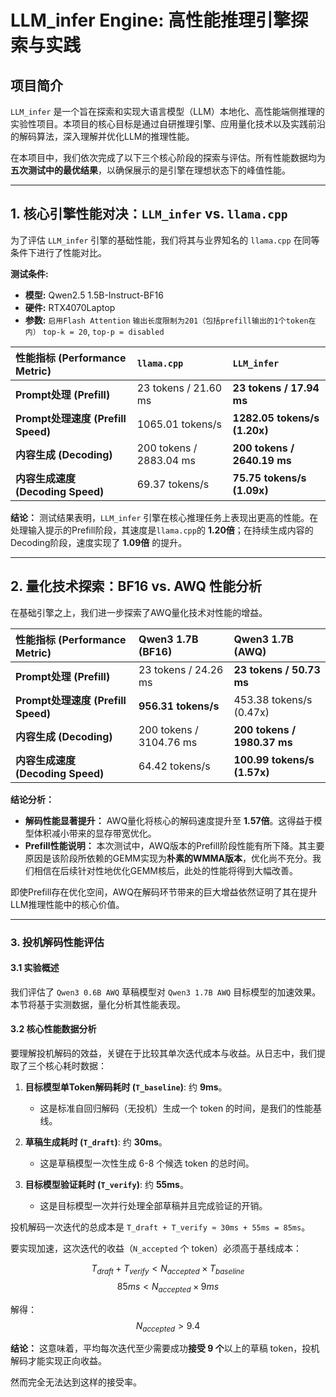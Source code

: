 # LLM_infer Engine: 高性能推理引擎探索与实践

## 项目简介

`LLM_infer` 是一个旨在探索和实现大语言模型（LLM）本地化、高性能端侧推理的实验性项目。本项目的核心目标是通过自研推理引擎、应用量化技术以及实践前沿的解码算法，深入理解并优化LLM的推理性能。

在本项目中，我们依次完成了以下三个核心阶段的探索与评估。所有性能数据均为**五次测试中的最优结果**，以确保展示的是引擎在理想状态下的峰值性能。

---

## 1. 核心引擎性能对决：`LLM_infer` vs. `llama.cpp`

为了评估 `LLM_infer` 引擎的基础性能，我们将其与业界知名的 `llama.cpp` 在同等条件下进行了性能对比。

**测试条件:**
* **模型:** Qwen2.5 1.5B-Instruct-BF16
* **硬件:** RTX4070Laptop
* **参数:** `启用Flash Attention` `输出长度限制为201（包括prefill输出的1个token在内）` `top-k = 20`, `top-p = disabled`

| 性能指标 (Performance Metric) | `llama.cpp` | `LLM_infer` |
| :--- | :--- | :--- |
| **Prompt处理 (Prefill)** | 23 tokens / 21.60 ms | **23 tokens / 17.94 ms** |
| **Prompt处理速度 (Prefill Speed)** | 1065.01 tokens/s | **1282.05 tokens/s (1.20x)** |
| **内容生成 (Decoding)** | 200 tokens / 2883.04 ms | **200 tokens / 2640.19 ms** |
| **内容生成速度 (Decoding Speed)**| 69.37 tokens/s | **75.75 tokens/s (1.09x)** |

**结论：**
测试结果表明，`LLM_infer` 引擎在核心推理任务上表现出更高的性能。在处理输入提示的Prefill阶段，其速度是`llama.cpp`的 **1.20倍**；在持续生成内容的Decoding阶段，速度实现了 **1.09倍** 的提升。

---

## 2. 量化技术探索：BF16 vs. AWQ 性能分析

在基础引擎之上，我们进一步探索了AWQ量化技术对性能的增益。

| 性能指标 (Performance Metric) | Qwen3 1.7B (BF16) | Qwen3 1.7B (AWQ) |
| :--- | :--- | :--- |
| **Prompt处理 (Prefill)** | 23 tokens / 24.26 ms | **23 tokens / 50.73 ms** |
| **Prompt处理速度 (Prefill Speed)** | **956.31 tokens/s** | 453.38 tokens/s (0.47x) |
| **内容生成 (Decoding)** | 200 tokens / 3104.76 ms | **200 tokens / 1980.37 ms** |
| **内容生成速度 (Decoding Speed)**| 64.42 tokens/s | **100.99 tokens/s (1.57x)** |

**结论分析：**
* **解码性能显著提升：** AWQ量化将核心的解码速度提升至 **1.57倍**。这得益于模型体积减小带来的显存带宽优化。
* **Prefill性能说明：** 本次测试中，AWQ版本的Prefill阶段性能有所下降。其主要原因是该阶段所依赖的GEMM实现为**朴素的WMMA版本**，优化尚不充分。我们相信在后续针对性地优化GEMM核后，此处的性能将得到大幅改善。

即使Prefill存在优化空间，AWQ在解码环节带来的巨大增益依然证明了其在提升LLM推理性能中的核心价值。

---

### 3. 投机解码性能评估

#### 3.1 实验概述

我们评估了 `Qwen3 0.6B AWQ` 草稿模型对 `Qwen3 1.7B AWQ` 目标模型的加速效果。本节将基于实测数据，量化分析其性能表现。

#### 3.2 核心性能数据分析

要理解投机解码的效益，关键在于比较其单次迭代成本与收益。从日志中，我们提取了三个核心耗时数据：

1.  **目标模型单Token解码耗时 (`T_baseline`)**: 约 **9ms**。
    * 这是标准自回归解码（无投机）生成一个 token 的时间，是我们的性能基线。

2.  **草稿生成耗时 (`T_draft`)**: 约 **30ms**。
    * 这是草稿模型一次性生成 6-8 个候选 token 的总时间。

3.  **目标模型验证耗时 (`T_verify`)**: 约 **55ms**。
    * 这是目标模型一次并行处理全部草稿并且完成验证的开销。

投机解码一次迭代的总成本是 `T_draft + T_verify ≈ 30ms + 55ms = 85ms`。

要实现加速，这次迭代的收益（`N_accepted` 个 token）必须高于基线成本：

$$T_{draft} + T_{verify} < N_{accepted} \times T_{baseline}$$
$$85ms < N_{accepted} \times 9ms$$

解得：
$$N_{accepted} > 9.4$$

**结论：** 这意味着，平均每次迭代至少需要成功**接受 9 个**以上的草稿 token，投机解码才能实现正向收益。

然而完全无法达到这样的接受率。
